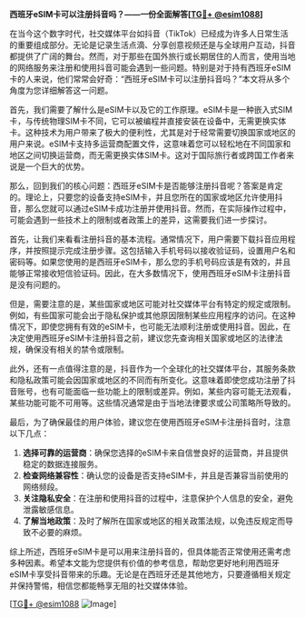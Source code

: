 **西班牙eSIM卡可以注册抖音吗？——一份全面解答[[TG💪+ @esim1088](https://t.me/s/esim1088)]**

在当今这个数字时代，社交媒体平台如抖音（TikTok）已经成为许多人日常生活的重要组成部分。无论是记录生活点滴、分享创意视频还是与全球用户互动，抖音都提供了广阔的舞台。然而，对于那些在国外旅行或长期居住的人而言，使用当地的网络服务来注册和使用抖音可能会遇到一些问题。特别是对于持有西班牙eSIM卡的人来说，他们常常会好奇：“西班牙eSIM卡可以注册抖音吗？”本文将从多个角度为您详细解答这一问题。

首先，我们需要了解什么是eSIM卡以及它的工作原理。eSIM卡是一种嵌入式SIM卡，与传统物理SIM卡不同，它可以被编程并直接安装在设备中，无需更换实体卡。这种技术为用户带来了极大的便利性，尤其是对于经常需要切换国家或地区的用户来说。eSIM卡支持多运营商配置文件，这意味着您可以轻松地在不同国家和地区之间切换运营商，而无需更换实体SIM卡。这对于国际旅行者或跨国工作者来说是一个巨大的优势。

那么，回到我们的核心问题：西班牙eSIM卡是否能够注册抖音呢？答案是肯定的。理论上，只要您的设备支持eSIM卡，并且您所在的国家或地区允许使用抖音，那么您就可以通过eSIM卡成功注册并使用抖音。然而，在实际操作过程中，可能会遇到一些技术上的限制或者政策上的差异，这需要我们进一步探讨。

首先，让我们来看看注册抖音的基本流程。通常情况下，用户需要下载抖音应用程序，并按照提示完成注册步骤。这包括输入手机号码以接收验证码，设置用户名和密码等。如果您使用的是西班牙eSIM卡，那么您的手机号码应该是有效的，并且能够正常接收短信验证码。因此，在大多数情况下，使用西班牙eSIM卡注册抖音是没有问题的。

但是，需要注意的是，某些国家或地区可能对社交媒体平台有特定的规定或限制。例如，有些国家可能会出于隐私保护或其他原因限制某些应用程序的访问。在这种情况下，即使您拥有有效的eSIM卡，也可能无法顺利注册或使用抖音。因此，在决定使用西班牙eSIM卡注册抖音之前，建议您先查询相关国家或地区的法律法规，确保没有相关的禁令或限制。

此外，还有一点值得注意的是，抖音作为一个全球化的社交媒体平台，其服务条款和隐私政策可能会因国家或地区的不同而有所变化。这意味着即使您成功注册了抖音账号，也有可能面临一些功能上的限制或差异。例如，某些内容可能无法观看，某些功能可能不可用等。这些情况通常是由于当地法律要求或公司策略所导致的。

最后，为了确保最佳的用户体验，建议您在使用西班牙eSIM卡注册抖音时，注意以下几点：

1. **选择可靠的运营商**：确保您选择的eSIM卡来自信誉良好的运营商，并且提供稳定的数据连接服务。
2. **检查网络兼容性**：确认您的设备是否支持eSIM卡，并且是否兼容当前使用的网络频段。
3. **关注隐私安全**：在注册和使用抖音的过程中，注意保护个人信息的安全，避免泄露敏感信息。
4. **了解当地政策**：及时了解所在国家或地区的相关政策法规，以免违反规定而导致不必要的麻烦。

综上所述，西班牙eSIM卡是可以用来注册抖音的，但具体能否正常使用还需考虑多种因素。希望本文能为您提供有价值的参考信息，帮助您更好地利用西班牙eSIM卡享受抖音带来的乐趣。无论是在西班牙还是其他地方，只要遵循相关规定并保持警惕，相信您都能畅享无阻的社交媒体体验。

[[TG💪+ @esim1088](https://t.me/s/esim1088) ![Image](https://i.postimg.cc/4NQfJmqS/Snipaste-2025-05-13-00-14-12.png)]